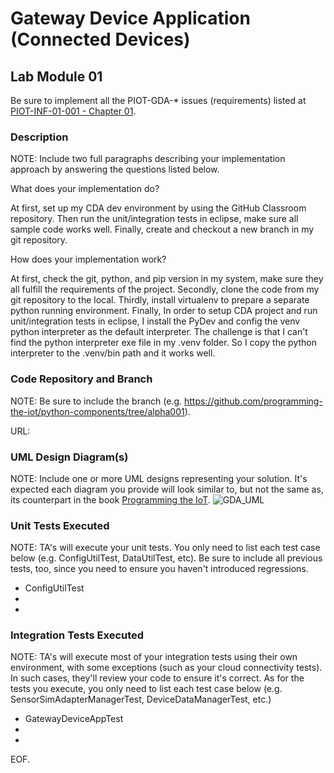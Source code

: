 # Gateway Device Application (Connected Devices)

## Lab Module 01

Be sure to implement all the PIOT-GDA-* issues (requirements) listed at [PIOT-INF-01-001 - Chapter 01](https://github.com/orgs/programming-the-iot/projects/1#column-9974937).

### Description

NOTE: Include two full paragraphs describing your implementation approach by answering the questions listed below.

What does your implementation do? 

At first, set up my CDA dev environment by using the GitHub Classroom repository. Then run the unit/integration tests in eclipse, make sure all sample code works well. Finally, create and checkout a new branch in my git repository.

How does your implementation work?

At first, check the git, python, and pip version in my system, make sure they all fulfill the requirements of the project. Secondly, clone the code from my git repository to the local. Thirdly, install virtualenv to prepare a separate python running environment. Finally, In order to setup CDA project and run unit/integration tests in eclipse, I install the PyDev and config the venv python interpreter as the default interpreter. The challenge is that I can't find the python interpreter exe file in my .venv folder. So I copy the python interpreter to the .venv/bin path and it works well.

### Code Repository and Branch

NOTE: Be sure to include the branch (e.g. https://github.com/programming-the-iot/python-components/tree/alpha001).

URL: 

### UML Design Diagram(s)

NOTE: Include one or more UML designs representing your solution. It's expected each
diagram you provide will look similar to, but not the same as, its counterpart in the
book [Programming the IoT](https://learning.oreilly.com/library/view/programming-the-internet/9781492081401/).
![GDA_UML](https://github.com/NU-CSYE6530-Fall2020/gateway-device-app-MyronForNEU/blob/chapter01/exercises/chapter01/GDA_UML.jpg)


### Unit Tests Executed

NOTE: TA's will execute your unit tests. You only need to list each test case below
(e.g. ConfigUtilTest, DataUtilTest, etc). Be sure to include all previous tests, too,
since you need to ensure you haven't introduced regressions.

- ConfigUtilTest
- 
- 

### Integration Tests Executed

NOTE: TA's will execute most of your integration tests using their own environment, with
some exceptions (such as your cloud connectivity tests). In such cases, they'll review
your code to ensure it's correct. As for the tests you execute, you only need to list each
test case below (e.g. SensorSimAdapterManagerTest, DeviceDataManagerTest, etc.)

- GatewayDeviceAppTest
- 
- 

EOF.
